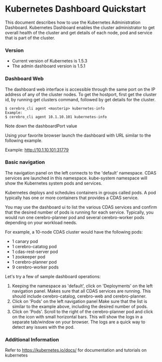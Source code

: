 # Kubernetes Dashboard Quickstart
This document describes how to use the Kubernetes Administration Dashboard.
Kubernetes Dashboard enables the cluster administrator to get overall health of the cluster
and get details of each node, pod and service that is part of the cluster.

### Version
  - Current version of Kubernetes is 1.5.3
  - The admin dashboard version is 1.5.1

### Dashboard Web
The dashboard web interface is accessible through the same port on the IP address of any of
the cluster nodes. To get the hostport, first get the cluster id, by running get clusters
command, followed by get details for the cluster.
```shell
$ cerebro_cli agent <masterip> kubernetes-info
Example:
$ cerebro_cli agent 10.1.10.101 kubernetes-info
```
Note down the dashboardPort value

Using your favorite browser launch the dashboard with URL similar to the following example.

Example:  http://10.1.10.101:31779

### Basic navigation
The navigation panel on the left connects to the 'default' namespace. CDAS services are
launched in this namespace. kube-system namespace will show the Kubernetes system pods
and services.

Kubernetes deploys and schedules containers in groups called pods. A pod typically has one
or more containers that provides a CDAS service.

You may use the dashboard ui to list the various CDAS services and confirm that the desired number of pods is running for each service. Typically, you would run one cerebro-planner pod and several cerebro-worker pods depending on your workload needs.<br />

For example, a 10-node CDAS cluster would have the following pods:
  - 1 canary pod
  - 1 cerebro-catatog pod
  - 1 cdas-rest-server pod
  - 1 zookeeper pod
  - 1 cerebro-planner pod
  - 9 cerebro-worker pods

Let's try a few of sample dashboard operations:
  1. Keeping the namespace as 'default', click on 'Deployments' on the left navigation panel.
   Makes sure that all CDAS services are running. This should include cerebro-catalog,
   cerebro-web and cerebro-planner.
  2. Click on 'Pods' on the left navigation panel
   Make sure that the list is similar to the example above, including the desired number
   of pods.
  3. Click on 'Pods'.
   Scroll to the right of the cerebro-planner pod and click on the icon with small
   horizontal bars. This will show the logs in a separate tab/window on your browser.
   The logs are a quick way to detect any issues with the pod.

### Additional Information
Refer to https://kubernetes.io/docs/ for documentation and tutorials on kubernetes
